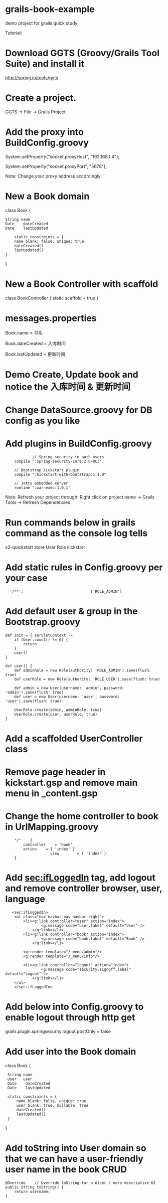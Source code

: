 grails-book-example
===================

demo project for grails quick study
    

Tutorial:

# Download GGTS (Groovy/Grails Tool Suite) and install it
  http://spring.io/tools/ggts
  
# Create a project.

  GGTS -> File -> Grails Project
  

# Add the proxy into BuildConfig.groovy
 
   System.setProperty("socket.proxyHost", "192.168.1.4");

   System.setProperty("socket.proxyPort", "5678");

   Note: Change your proxy address accordingly

# New a Book domain

 class Book {

    String name
    Date    dateCreated
    Date    lastUpdated
    
        static constraints = {
        name blank: false, unique: true
        dateCreated()
        lastUpdated()
    }
 }

# New a Book Controller with scaffold

 class BookController {
    static scaffold = true
 }

# messages.properties 
  
   Book.name = 书名

   Book.dateCreated = 入库时间

   Book.lastUpdated = 更新时间
 
 
# Demo Create, Update book and notice the 入库时间 & 更新时间
 
# Change DataSource.groovy for DB config as you like

# Add plugins in BuildConfig.groovy

                // Spring security to auth users
        compile ":spring-security-core:2.0-RC3"
        
        // Bootstrap kickstart plugin
        compile ":kickstart-with-bootstrap:1.1.0"
        
        // Jetty embedded server
        runtime ':war-exec:1.0.1'
        
 
  Note: Refresh your project through: Right click on project name -> Grails Tools -> Refresh Dependencies
 
# Run commands below in grails command as the console log tells
 
 s2-quickstart store User Role
 kickstart

# Add static rules in Config.groovy per your case
 
      '/**':                              ['ROLE_ADMIN']
 
# Add default user & group in the Bootstrap.groovy
 
    def init = { servletContext ->
        if (User.count() != 0) {
            return
        }
        user()
    }
 
    def user() {
        def adminRole = new Role(authority: 'ROLE_ADMIN').save(flush: true)
        def userRole = new Role(authority: 'ROLE_USER').save(flush: true)

        def admin = new User(username: 'admin', password: 'admin').save(flush: true)
        def user = new User(username: 'user', password: 'user').save(flush: true)

        UserRole.create(admin, adminRole, true)
        UserRole.create(user, userRole, true)
    }
    
# Add a scaffolded UserController class

# Remove page header in kickstart.gsp and remove main menu in _content.gsp

# Change the home controller to book in UrlMapping.groovy
        "/"    {
            controller    = 'book'
            action    = { 'index' }
                        view        = { 'index' }
        }

# Add <sec:ifLoggedIn> tag, add logout and remove controller browser, user, language 

       <sec:ifLoggedIn>
        <ul class="nav navbar-nav navbar-right">
            <li><g:link controller="user" action="index">
                    <g:message code="user.label" default="User" />
                </g:link></li>    
            <li><g:link controller="book" action="index">
                    <g:message code="book.label" default="Book" />
                </g:link></li>    
                
            <g:render template="/_menu/admin"/>                                                        
            <g:render template="/_menu/info"/>                    
    
            <li><g:link controller="logout" action="index">
                    <g:message code="security.signoff.label" default="Logout" />
                </g:link></li>                                                    
        </ul>    
        </sec:ifLoggedIn>
        
# Add below into Config.groovy to enable logout through http get

 grails.plugin.springsecurity.logout.postOnly = false
 
# Add user into the Book domain

 class Book {
 
     String name
     User   user
     Date    dateCreated
     Date    lastUpdated
     
     static constraints = {
         name blank: false, unique: true
         user blank: true, nullable: true
         dateCreated()
         lastUpdated()
     }
 }

# Add toString into User domain so that we can have a user-friendly user name in the book CRUD

    @Override    // Override toString for a nicer / more descriptive UI
    public String toString() {
        return username;
    } 